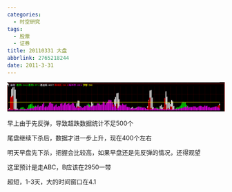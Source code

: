 ```yaml
---
categories:
  - 时空研究
tags:
  - 股票
  - 证券
title: 20110331 大盘
abbrlink: 2765218244
date: 2011-3-31
---
```

![20110331-0](/images/20110331-0.gif)

早上由于先反弹，导致超跌数据统计不足500个

尾盘继续下杀后，数据才进一步上升，现在400个左右

明天早盘先下杀，把握会比较高，如果早盘还是先反弹的情况，还得观望

这里预计是走ABC，B应该在2950一带

超短，1-3天，大的时间窗口在4.1
